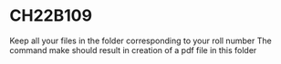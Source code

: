 # CH22B109
Keep all your files in the folder corresponding to your roll number
The command make should result in creation of a pdf file in this folder
